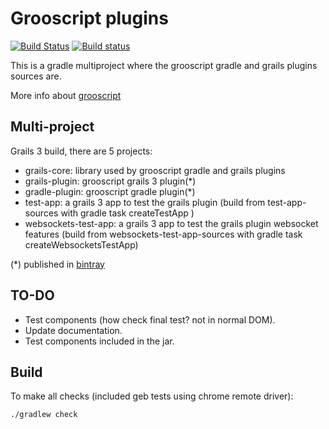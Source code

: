Grooscript plugins
===

[![Build Status](https://snap-ci.com/chiquitinxx/grooscript-plugins/branch/master/build_image)](https://snap-ci.com/chiquitinxx/grooscript-plugins/branch/master)
[![Build status](https://ci.appveyor.com/api/projects/status/rdu67y0p9fac50pu/branch/master?svg=true)](https://ci.appveyor.com/project/chiquitinxx/grooscript-plugins/branch/master)

This is a gradle multiproject where the grooscript gradle and grails plugins sources are.

More info about [grooscript](http://grooscript.org/)

Multi-project
---

Grails 3 build, there are 5 projects:

- grails-core: library used by grooscript gradle and grails plugins
- grails-plugin: grooscript grails 3 plugin(*)
- gradle-plugin: grooscript gradle plugin(*)
- test-app: a grails 3 app to test the grails plugin (build from test-app-sources with gradle task createTestApp )
- websockets-test-app: a grails 3 app to test the grails plugin websocket features (build from websockets-test-app-sources with gradle task createWebsocketsTestApp)

(*) published in [bintray](https://bintray.com/chiquitinxx/grooscript)

TO-DO
---

- Test components (how check final test? not in normal DOM).
- Update documentation.
- Test components included in the jar.

Build
---

To make all checks (included geb tests using chrome remote driver):

    ./gradlew check
